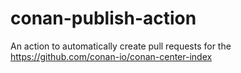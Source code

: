 # conan-publish-action
An action to automatically create pull requests for the https://github.com/conan-io/conan-center-index
